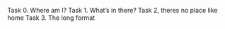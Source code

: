 Task 0. Where am I?
Task 1. What’s in there?
Task 2, theres no place like home
Task 3. The long format
